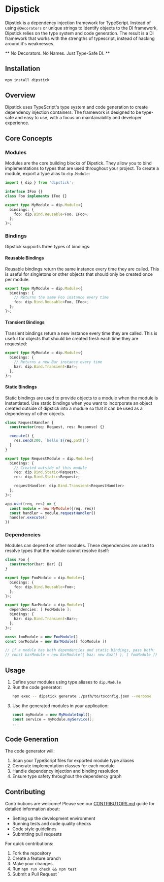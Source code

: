 # Dipstick

Dipstick is a dependency injection framework for TypeScript. Instead of using `@Decorators` or unique strings to identify objects to the DI framework, Dipstick relies on the type system and code generation.
The result is a DI framework that works with the strengths of typescript, instead of hacking around it's weaknesses.

** No Decorators. No Names. Just Type-Safe DI. **

## Installation

```bash
npm install dipstick
```

## Overview

Dipstick uses TypeScript's type system and code generation to create dependency injection containers. The framework is designed to be type-safe and easy to use, with a focus on maintainability and developer experience.

## Core Concepts

### Modules

Modules are the core building blocks of Dipstick. They allow you to bind implementations to types that are used throughout your project. To create a module, export a type alias to `dip.Module`:

```typescript
import { dip } from 'dipstick';

interface IFoo {}
class Foo implements IFoo {}

export type MyModule = dip.Module<{
  bindings: {
    foo: dip.Bind.Reusable<Foo, IFoo>;
  };
}>;
```

### Bindings

Dipstick supports three types of bindings:

#### Reusable Bindings

Reusable bindings return the same instance every time they are called. This is useful for singletons or other objects that should only be created once per module:

```typescript
export type MyModule = dip.Module<{
  bindings: {
    // Returns the same Foo instance every time
    foo: dip.Bind.Reusable<Foo, IFoo>;
  };
}>;
```

#### Transient Bindings

Transient bindings return a new instance every time they are called. This is useful for objects that should be created fresh each time they are requested:

```typescript
export type MyModule = dip.Module<{
  bindings: {
    // Returns a new Bar instance every time
    bar: dip.Bind.Transient<Bar>;
  };
}>;
```

#### Static Bindings

Static bindings are used to provide objects to a module when the module is instantiated. Use static bindings when you want to incorporate an object created outside of dipstick into a module so that it can be used as a dependency of other objects.

```typescript
class RequestHandler {
  constructor(req: Request, res: Response) {}

  execute() {
    res.send(200, `hello ${req.path}`)
  }
}

export type RequestModule = dip.Module<{
  bindings: {
    // Created outside of this module
    req: dip.Bind.Static<Request>;
    res: dip.Bind.Static<Request>;

    requestHandler: dip.Bind.Transient<RequestHandler>
  };
}>;

app.use((req, res) => {
  const module = new MyModule({req, res})
  const handler = module.requestHandler()
  handler.execute()
})
```

### Dependencies

Modules can depend on other modules. These dependencies are used to resolve types that the module cannot resolve itself:

```typescript
class Foo {
  constructor(bar: Bar) {}
}

export type FooModule = dip.Module<{
  bindings: {
    foo: dip.Bind.Reusable<Foo>;
  };
}>;

export type BarModule = dip.Module<{
  dependencies: [ FooModule ];
  bindings: {
    bar: dip.Bind.Transient<Bar>;
  };
}>;

const fooModule = new FooModule()
const barModule = new BarModule([ fooModule ])

// if a module has both dependencies and static bindings, pass both:
// const barModule = new BarModule({ baz: new Baz() }, [ fooModule ])
```

## Usage

1. Define your modules using type aliases to `dip.Module`
2. Run the code generator:
   ```bash
   npm exec -- dipstick generate ./path/to/tsconfig.json --verbose
   ```
3. Use the generated modules in your application:
   ```typescript
   const myModule = new MyModuleImpl();
   const service = myModule.myService();
   ...
   ```

## Code Generation

The code generator will:

1. Scan your TypeScript files for exported module type aliases
2. Generate implementation classes for each module
3. Handle dependency injection and binding resolution
4. Ensure type safety throughout the dependency graph

## Contributing

Contributions are welcome! Please see our [CONTRIBUTORS.md](./CONTRIBUTORS.md) guide for detailed information about:

- Setting up the development environment
- Running tests and code quality checks
- Code style guidelines
- Submitting pull requests

For quick contributions:

1. Fork the repository
2. Create a feature branch
3. Make your changes
4. Run `npm run check && npm test`
5. Submit a Pull Request
   `
